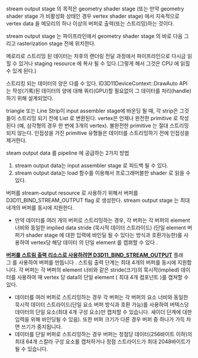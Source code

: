 stream output stage 의 목적은 geometry shader stage (또는 만약 geometry shader stage 가 비활성화 상태인 경우 vertex shader stage) 에서 지속적으로 vertex data 을 메모리의 하나 이상의 버퍼로 출력(또는 스트리밍)하는 것이다. 

stream output stage 는 파이프라인에서 geometry shader stage 의 바로 다음 그리고 rasterization stage 전에 위치한다.

메로리로 스트리밍 된 데이터는 차후의 랜더링 전달 과정에서 파이프라인으로 다시금 읽힐 수 있거나 staging resource 에 복사 될 수 있다.(그렇게 해서 그것은 CPU 에 읽힐 수 있게 된다.)

스트리킹 되는 데이터의 양은 다를 수 있다. ID3D11DeviceContext::DrawAuto API 는 작성(기록)된 데이터의 양에 대해 쿼리(GPU)할 필요없이 그 데이터를 처리(handle)하기 위해 설계되었다. 

triangle 또는 Line Strip이 input assembler stage에 바운딩 될 때, 각 strip은 그것들이 스트리밍 되기 전에 List 로 변환된다. vertex은 언제나 완전한 primitive 로 작성된다 (예, 삼각형의 경우 한 번에 3개의 vertex). 불완전한 primitive 는 절대 스트리밍되지 않는다. 인접성을 가진 primitive 유형들은 데이터를 스트리밍하기 전에 인접성을 제거한다.

steam output data 를 pipeline 에 공급하는 2가지 방법
1. stream output data는 input assembler stage 로 피드백 될 수 있다.
2. stream output data는 load 함수를 이용해서 프로그래머블한 shader 로 읽을 수 있다.

버퍼를 stream-output resource 로 사용하기 위해서 버퍼를 D3D11_BIND_STREAM_OUTPUT flag 로 생성한다. stream output stage 는 최대 네개의 버퍼를 동시에 지원한다.

- 만약 데이터를 여러 개의 버퍼로 스트리밍하는 경우, 각 버퍼는 각 버퍼의 element 너비와 동일한 implied data stride (묵시적 데이터 스트라이드) (단일 element 버퍼가 shader stage 에 대한 입력에 바인딜 될 수 있다는 방식과 호환가능한)를 사용하여 vertex당 해당 데이터 의 단일 element 를 캡펴할 수 있다 .


[**버퍼를 스트림 출력 리소스로 사용하려면 D3D11_BIND_STREAM_OUTPUT**](https://learn.microsoft.com/en-us/windows/desktop/api/D3D11/ne-d3d11-d3d11_bind_flag) 플래그 를 사용하여 버퍼를 만듭니다 . 스트림 출력 단계는 최대 4개의 버퍼를 동시에 지원합니다. 각 버퍼는 각 버퍼의 element 너비와 같은 stride(크기)의 묵시적(implied) 데이터를 사용하여 매 vertex 당 data의 단일 element ( 최대 4개 컴포넌트 )를 캡쳐할 수 있다.

-   데이터를 여러 버퍼로 스트리밍하는 경우 각 버퍼는 각 버퍼의 요소 너비와 동일한 묵시적 데이터 스트라이드(단일 요소 버퍼 방식과 호환 가능)를 사용하여 버텍스당 데이터의 단일 요소(최대 4개 구성 요소)만 캡처할 수 있습니다. 셰이더 단계에 대한 입력을 위해 바인딩될 수 있음). 또한 버퍼 크기가 다른 경우 버퍼 중 하나가 가득 차면 쓰기가 중지됩니다.
-   데이터를 단일 버퍼로 스트리밍하는 경우 버퍼는 정점당 데이터(256바이트 이하)의 최대 64개 스칼라 구성 요소를 캡처하거나 정점 스트라이드가 최대 2048바이트가 될 수 있습니다.
